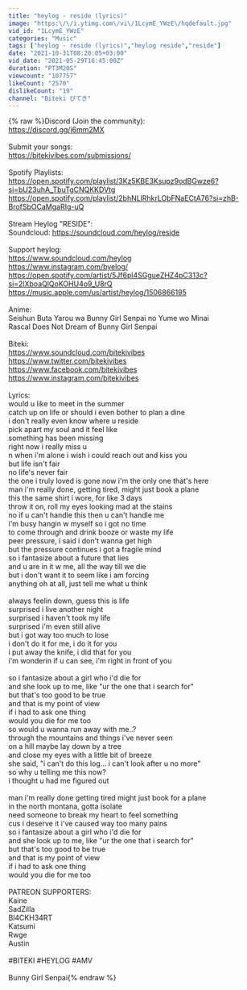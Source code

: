 ```yaml
---
title: "heylog - reside (lyrics)"
image: "https:\/\/i.ytimg.com\/vi\/1LcymE_YWzE\/hqdefault.jpg"
vid_id: "1LcymE_YWzE"
categories: "Music"
tags: ["heylog - reside (lyrics)","heylog reside","reside"]
date: "2021-10-31T08:20:05+03:00"
vid_date: "2021-05-29T16:45:00Z"
duration: "PT3M20S"
viewcount: "107757"
likeCount: "2570"
dislikeCount: "19"
channel: "Biteki びてき"
---
```

{% raw %}Discord (Join the community): <br /><a rel="nofollow" target="blank" href="https://discord.gg/j6mm2MX">https://discord.gg/j6mm2MX</a> <br /><br />Submit your songs: <br /><a rel="nofollow" target="blank" href="https://bitekivibes.com/submissions/">https://bitekivibes.com/submissions/</a><br /><br />Spotify Playlists:<br /><a rel="nofollow" target="blank" href="https://open.spotify.com/playlist/3Kz5KBE3Ksupz9odBGwze6?si=bU23uhA_TbuTgCNQKKDVtg">https://open.spotify.com/playlist/3Kz5KBE3Ksupz9odBGwze6?si=bU23uhA_TbuTgCNQKKDVtg</a><br /><a rel="nofollow" target="blank" href="https://open.spotify.com/playlist/2bhNLlRhkrLObFNaECtA76?si=zhB-BrofSbOCaMgaRIg-uQ">https://open.spotify.com/playlist/2bhNLlRhkrLObFNaECtA76?si=zhB-BrofSbOCaMgaRIg-uQ</a><br /><br />Stream Heylog &quot;RESIDE&quot;:<br />Soundcloud: <a rel="nofollow" target="blank" href="https://soundcloud.com/heylog/reside">https://soundcloud.com/heylog/reside</a><br /><br />Support heylog:<br /><a rel="nofollow" target="blank" href="https://www.soundcloud.com/heylog">https://www.soundcloud.com/heylog</a><br /><a rel="nofollow" target="blank" href="https://www.instagram.com/byelog/">https://www.instagram.com/byelog/</a><br /><a rel="nofollow" target="blank" href="https://open.spotify.com/artist/5Jf6pl4SGgueZHZ4pC313c?si=2lXboaQlQoKOHU4o9_U8rQ">https://open.spotify.com/artist/5Jf6pl4SGgueZHZ4pC313c?si=2lXboaQlQoKOHU4o9_U8rQ</a><br /><a rel="nofollow" target="blank" href="https://music.apple.com/us/artist/heylog/1506866195">https://music.apple.com/us/artist/heylog/1506866195</a><br /><br />Anime:<br />Seishun Buta Yarou wa Bunny Girl Senpai no Yume wo Minai<br />Rascal Does Not Dream of Bunny Girl Senpai<br /><br />Biteki: <br /><a rel="nofollow" target="blank" href="https://www.soundcloud.com/bitekivibes">https://www.soundcloud.com/bitekivibes</a> <br /><a rel="nofollow" target="blank" href="https://www.twitter.com/bitekivibes">https://www.twitter.com/bitekivibes</a><br /><a rel="nofollow" target="blank" href="https://www.facebook.com/bitekivibes">https://www.facebook.com/bitekivibes</a><br /><a rel="nofollow" target="blank" href="https://www.instagram.com/bitekivibes">https://www.instagram.com/bitekivibes</a><br /><br />Lyrics:<br />would u like to meet in the summer<br />catch up on life or should i even bother to plan a dine<br />i don't really even know where u reside<br />pick apart my soul and it feel like<br />something has been missing<br />right now i really miss u<br />n when i'm alone i wish i could reach out and kiss you<br />but life isn't fair<br />no life's never fair<br />the one i truly loved is gone now i'm the only one that's here<br />man i'm really done, getting tired, might just book a plane<br />this the same shirt i wore, for like 3 days<br />throw it on, roll my eyes looking mad at the stains<br />no if u can't handle this then u can't handle me<br />i'm busy hangin w myself so i got no time<br />to come through and drink booze or waste my life<br />peer pressure, i said i don't wanna get high<br />but the pressure continues i got a fragile mind<br />so i fantasize about a future that lies<br />and u are in it w me, all the way till we die<br />but i don't want it to seem like i am forcing<br />anything oh at all, just tell me what u think<br /><br />always feelin down, guess this is life<br />surprised i live another night<br />surprised i haven't took my life<br />surprised i'm even still alive<br />but i got way too much to lose<br />i don't do it for me, i do it for you<br />i put away the knife, i did that for you<br />i'm wonderin if u can see, i'm right in front of you<br /><br />so i fantasize about a girl who i'd die for<br />and she look up to me, like &quot;ur the one that i search for&quot;<br />but that's too good to be true<br />and that is my point of view<br />if i had to ask one thing<br />would you die for me too<br />so would u wanna run away with me..?<br />through the mountains and things i've never seen<br />on a hill maybe lay down by a tree<br />and close my eyes with a little bit of breeze<br />she said, &quot;i can't do this log... i can't look after u no more&quot;<br />so why u telling me this now?<br />i thought u had me figured out<br /><br />man i'm really done getting tired might just book for a plane<br />in the north montana, gotta isolate<br />need someone to break my heart to feel something<br />cus i deserve it i've caused way too many pains<br />so i fantasize about a girl who i'd die for<br />and she look up to me, like &quot;ur the one that i search for&quot;<br />but that's too good to be true<br />and that is my point of view<br />if i had to ask one thing<br />would you die for me too<br /><br />PATREON SUPPORTERS:<br />Kaine<br />SadZilla<br />Bl4CKH34RT<br />Katsumi<br />Rwge<br />Austin<br /><br />#BITEKI #HEYLOG #AMV<br /><br />Bunny Girl Senpai{% endraw %}

